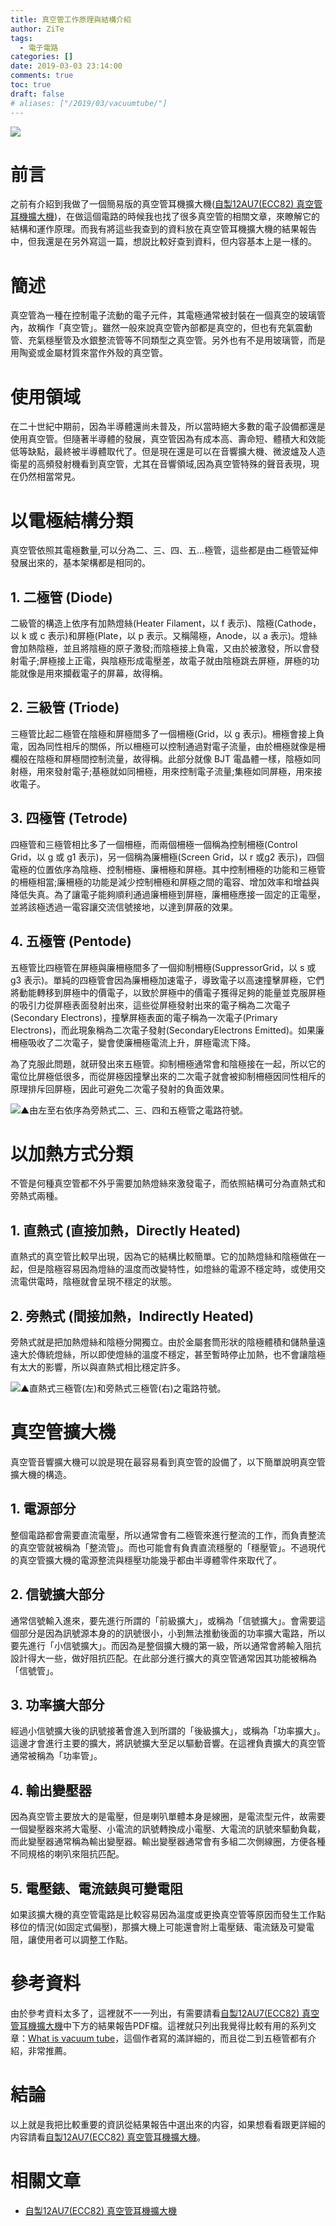 ```yaml
---
title: 真空管工作原理與結構介紹
author: ZiTe
tags:
  - 電子電路
categories: []
date: 2019-03-03 23:14:00
comments: true
toc: true
draft: false
# aliases: ["/2019/03/vacuumtube/"]
---
```

![](https://1.bp.blogspot.com/-iB0ociK8_LY/XpnI0QMSUJI/AAAAAAAACE8/PPnFzlFjoEQyrNI15MU9EraVOseQCuJLwCPcBGAsYHg/s640/ZPH_0058.JPG)


# 前言
之前有介紹到我做了一個簡易版的真空管耳機擴大機([自製12AU7(ECC82) 真空管耳機擴大機](/posts/12au7-vtha/))，在做這個電路的時候我也找了很多真空管的相關文章，來瞭解它的結構和運作原理。而我有將這些我查到的資料放在真空管耳機擴大機的結果報告中，但我還是在另外寫這一篇，想説比較好查到資料，但内容基本上是一樣的。

<!--more-->

# 簡述
真空管為一種在控制電子流動的電子元件，其電極通常被封裝在一個真空的玻璃管內，故稱作「真空管」。雖然一般來說真空管內部都是真空的，但也有充氣震動管、充氣穩壓管及水銀整流管等不同類型之真空管。另外也有不是用玻璃管，而是用陶瓷或金屬材質來當作外殼的真空管。


# 使用領域
在二十世紀中期前，因為半導體還尚未普及，所以當時絕大多數的電子設備都還是使用真空管。但隨著半導體的發展，真空管因為有成本高、壽命短、體積大和效能低等缺點，最終被半導體取代了。但是現在還是可以在音響擴大機、微波爐及人造衛星的高頻發射機看到真空管，尤其在音響領域,因為真空管特殊的聲音表現，現在仍然相當常見。


# 以電極結構分類
真空管依照其電極數量,可以分為二、三、四、五...極管，這些都是由二極管延伸發展出來的，基本架構都是相同的。

## 1\. 二極管 (Diode)
二級管的構造上依序有加熱燈絲(Heater Filament，以 f 表示)、陰極(Cathode，以 k 或 c 表示)和屏極(Plate，以 p 表示。又稱陽極，Anode，以 a 表示)。燈絲會加熱陰極，並且將陰極的原子激發;而陰極接上負電，又由於被激發，所以會發射電子;屏極接上正電，與陰極形成電壓差，故電子就由陰極跳去屏極，屏極的功能就像是用來攔截電子的屏幕，故得稱。

## 2\. 三級管 (Triode)
三極管比起二極管在陰極和屏極間多了一個柵極(Grid，以 g 表示)。柵極會接上負電，因為同性相斥的關係，所以柵極可以控制通過對電子流量，由於柵極就像是柵欄般在陰極和屏極間控制流量，故得稱。此部分就像 BJT 電晶體一樣，陰極如同射極，用來發射電子;基極就如同柵極，用來控制電子流量;集極如同屏極，用來接收電子。

## 3\. 四極管 (Tetrode)
四極管和三極管相比多了一個柵極，而兩個柵極一個稱為控制柵極(Control Grid，以 g 或 g1 表示)，另一個稱為廉柵極(Screen Grid，以 r 或g2 表示)，四個電極的位置依序為陰極、控制柵極、廉柵極和屏極。其中控制柵極的功能和三極管的柵極相當;廉柵極的功能是減少控制柵極和屏極之間的電容、增加效率和增益與降低失真。為了讓電子能夠順利通過廉柵極到屏極，廉柵極應接一固定的正電壓，並將該極透過一電容讓交流信號接地，以達到屏蔽的效果。

## 4\. 五極管 (Pentode)
五極管比四極管在屏極與廉柵極間多了一個抑制柵極(SuppressorGrid，以 s 或 g3 表示)。單純的四極管會因為廉柵極加速電子，導致電子以高速撞擊屏極，它們將動能轉移到屏極中的價電子，以致於屏極中的價電子獲得足夠的能量並克服屏極的吸引力從屏極表面發射出來，這些從屏極發射出來的電子稱為二次電子(Secondary Electrons)，撞擊屏極表面的電子稱為一次電子(Primary Electrons)，而此現象稱為二次電子發射(SecondaryElectrons Emitted)。如果廉柵極吸收了二次電子，變會使廉柵極電流上升，屏極電流下降。

為了克服此問題，就研發出來五極管。抑制柵極通常會和陰極接在一起，所以它的電位比屏極低很多，而從屏極因撞擊出來的二次電子就會被抑制柵極因同性相斥的原理排斥回屏極，因此可避免二次電子發射的負面效果。

![▲由左至右依序為旁熱式二、三、四和五極管之電路符號。](https://1.bp.blogspot.com/-QzOdHf3ONqY/XpnI0cCZoQI/AAAAAAAACE8/H5Pe03YNE5UM9RbqdMKOlrACTGpYzvi1QCPcBGAsYHg/s1600/%25E7%259C%259F%25E7%25A9%25BA%25E7%25AE%25A1-2-01.png)

# 以加熱方式分類
不管是何種真空管都不外乎需要加熱燈絲來激發電子，而依照結構可分為直熱式和旁熱式兩種。

## 1\. 直熱式 (直接加熱，Directly Heated)
直熱式的真空管比較早出現，因為它的結構比較簡單。它的加熱燈絲和陰極做在一起，但是陰極容易因為燈絲的溫度而改變特性，如燈絲的電源不穩定時，或使用交流電供電時，陰極就會呈現不穩定的狀態。

## 2\. 旁熱式 (間接加熱，Indirectly Heated)
旁熱式就是把加熱燈絲和陰極分開獨立。由於金屬套筒形狀的陰極體積和儲熱量遠遠大於傳統燈絲，所以即使燈絲的溫度不穩定，甚至暫時停止加熱，也不會讓陰極有太大的影響，所以與直熱式相比穩定許多。


![▲直熱式三極管(左)和旁熱式三極管(右)之電路符號。](https://1.bp.blogspot.com/-E0GnjRB_MX0/XpnI0SesgNI/AAAAAAAACE8/b6X2Gt3p7QAD0peT4q7jDwswLYZyK4mTQCPcBGAsYHg/s1600/%25E7%259C%259F%25E7%25A9%25BA%25E7%25AE%25A1-2-02.png)


# 真空管擴大機
真空管音響擴大機可以說是現在最容易看到真空管的設備了，以下簡單說明真空管擴大機的構造。

## 1\. 電源部分
整個電路都會需要直流電壓，所以通常會有二極管來進行整流的工作，而負責整流的真空管就被稱為「整流管」。而也可能會有負責直流穩壓的「穩壓管」。不過現代的真空管擴大機的電源整流與穩壓功能幾乎都由半導體零件來取代了。

## 2\. 信號擴大部分
通常信號輸入進來，要先進行所謂的「前級擴大」，或稱為「信號擴大」。會需要這個部分是因為訊號源本身的的訊號很小，小到無法推動後面的功率擴大電路，所以要先進行「小信號擴大」。而因為是整個擴大機的第一級，所以通常會將輸入阻抗設計得大一些，做好阻抗匹配。在此部分進行擴大的真空管通常因其功能被稱為「信號管」。

## 3\. 功率擴大部分
經過小信號擴大後的訊號接著會進入到所謂的「後級擴大」，或稱為「功率擴大」。這邊才會進行主要的擴大，將訊號擴大至足以驅動音響。在這裡負責擴大的真空管通常被稱為「功率管」。

## 4\. 輸出變壓器
因為真空管主要放大的是電壓，但是喇叭單體本身是線圈，是電流型元件，故需要一個變壓器來將大電壓、小電流的訊號轉換成小電壓、大電流的訊號來驅動負載，而此變壓器通常稱為輸出變壓器。輸出變壓器通常會有多組二次側線圈，方便各種不同規格的喇叭來阻抗匹配。

## 5\. 電壓錶、電流錶與可變電阻
如果該擴大機的真空管電路是比較容易因為溫度或更換真空管等原因而發生工作點移位的情況(如固定式偏壓)，那擴大機上可能還會附上電壓錶、電流錶及可變電阻，讓使用者可以調整工作點。


# 參考資料
由於參考資料太多了，這裡就不一一列出，有需要請看[自製12AU7(ECC82) 真空管耳機擴大機](/posts/12au7-vtha/)中下方的結果報告PDF檔。這裡就只列出我覺得比較有用的系列文章：[What is vacuum tube](https://www.physics-and-radio-electronics.com/electronic-devices-and-circuits/vacuum-tubes/whatisvacuumtube.html)，這個作者寫的滿詳細的，而且從二到五極管都有介紹，非常推薦。


# 結論
以上就是我把比較重要的資訊從結果報告中選出來的内容，如果想看看跟更詳細的内容請看[自製12AU7(ECC82) 真空管耳機擴大機](/posts/12au7-vtha/)。

# 相關文章

* [自製12AU7(ECC82) 真空管耳機擴大機](/posts/12au7-vtha/)

